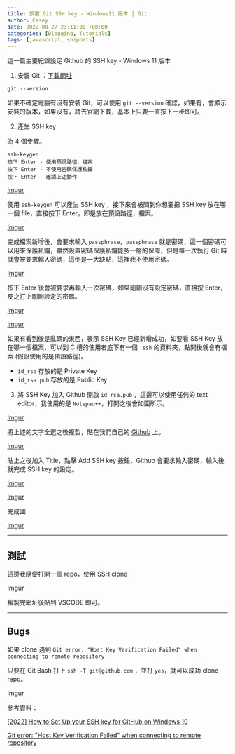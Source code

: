```yaml
---
title: 設置 Git SSH key - Windows11 版本 | Git
author: Casey
date: 2022-08-27 23:11:00 +08:00
categories: [Blogging, Tutorials]
tags: [javascript, snippets]
---
```


這一篇主要紀錄設定 Github 的 SSH key - Windows 11 版本

1. 安裝 Git ：[下載網址](https://git-scm.com/)

`git --version`

如果不確定電腦有沒有安裝 Git，可以使用 `git --version` 確認，如果有，會顯示安裝的版本，如果沒有，請去官網下載，基本上只要一直按下一步即可。

2. 產生 SSH key

為 4 個步驟。

```
ssh-keygen
按下 Enter - 使用預設路徑，檔案
按下 Enter - 不使用密碼保護私鑰
按下 Enter - 確認上述動作
```

[Imgur](https://i.imgur.com/PZbLHWh.png)

使用 `ssh-keygen` 可以產生 SSH key ，接下來會被問到你想要把 SSH key 放在哪一個 file，直接按下 Enter，即是放在預設路徑，檔案。

[Imgur](https://i.imgur.com/mJl0xUQ.png)

完成檔案新增後，會要求輸入 `passphrase`，`passphrase` 就是密碼，這一個密碼可以用來保護私鑰，雖然設置密碼保護私鑰能多一層的保障，但是每一次執行 Git 時就會被要求輸入密碼，這倒是一大缺點，這裡我不使用密碼。

[Imgur](https://i.imgur.com/t0JrA9b.png)

按下 Enter 後會被要求再輸入一次密碼，如果剛剛沒有設定密碼，直接按 Enter，反之打上剛剛設定的密碼。

[Imgur](https://i.imgur.com/W5U37Wz.png)

[Imgur](https://i.imgur.com/OxpD3pB.png)

如果有看到像是亂碼的東西，表示 SSH Key 已經新增成功，如要看 SSH Key 放在哪一個檔案，可以到 C 槽的使用者底下有一個 `.ssh` 的資料夾，點開後就會有檔案 (假設使用的是預設路徑)。

- `id_rsa` 存放的是 Private Key
- `id_rsa.pub` 存放的是 Public Key

3. 將 SSH Key 加入 Github
   開啟 `id_rsa.pub` ，這邊可以使用任何的 text editor，我使用的是 `Notepad++`，打開之後會如圖所示。

[Imgur](https://i.imgur.com/uanwXS6.png)

將上述的文字全選之後複製，貼在我們自己的 [Github](https://github.com/settings/ssh/new) 上。

[Imgur](https://i.imgur.com/UnGChLq.png)

貼上之後加入 Title，點擊 Add SSH key 按鈕，Github 會要求輸入密碼，輸入後就完成 SSH key 的設定。

[Imgur](https://i.imgur.com/px5wXi3.png)

[Imgur](https://i.imgur.com/V7dpNYL.png)

完成圖

[Imgur](https://i.imgur.com/BEiJeOo.png)

---

## 測試

這邊我隨便打開一個 repo，使用 SSH clone

[Imgur](https://i.imgur.com/ZtCPXsd.png)

複製完網址後貼到 VSCODE 即可。

---

## Bugs

如果 clone 遇到 `Git error: "Host Key Verification Failed" when connecting to remote repository`

只要在 Git Bash 打上 `ssh -T git@github.com` ，並打 `yes`，就可以成功 clone repo。

[Imgur](https://i.imgur.com/yO1jNnM.png)

參考資料：

[[2022] How to Set Up your SSH key for GitHub on Windows 10](https://medium.com/devops-with-valentine/2021-how-to-set-up-your-ssh-key-for-github-on-windows-10-afe6e729a3c0)

[Git error: "Host Key Verification Failed" when connecting to remote repository](https://stackoverflow.com/questions/13363553/git-error-host-key-verification-failed-when-connecting-to-remote-repository)
